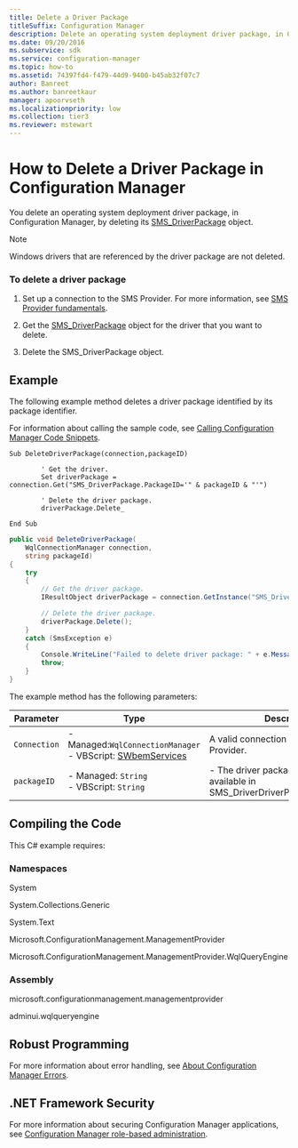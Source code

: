 ```yaml
---
title: Delete a Driver Package
titleSuffix: Configuration Manager
description: Delete an operating system deployment driver package, in Configuration Manager, by deleting its SMS_DriverPackage.
ms.date: 09/20/2016
ms.subservice: sdk
ms.service: configuration-manager
ms.topic: how-to
ms.assetid: 74397fd4-f479-44d9-9400-b45ab32f07c7
author: Banreet
ms.author: banreetkaur
manager: apoorvseth
ms.localizationpriority: low
ms.collection: tier3
ms.reviewer: mstewart
---
```

# How to Delete a Driver Package in Configuration Manager
You delete an operating system deployment driver package, in Configuration Manager, by deleting its [SMS_DriverPackage](../../develop/reference/osd/sms_driverpackage-server-wmi-class.md) object.

> [!NOTE]
>  Windows drivers that are referenced by the driver package are not deleted.

### To delete a driver package

1.  Set up a connection to the SMS Provider. For more information, see [SMS Provider fundamentals](../core/understand/sms-provider-fundamentals.md).

2.  Get the [SMS_DriverPackage](../../develop/reference/osd/sms_driverpackage-server-wmi-class.md) object for the driver that you want to delete.

3.  Delete the SMS_DriverPackage object.

## Example
 The following example method deletes a driver package identified by its package identifier.

 For information about calling the sample code, see [Calling Configuration Manager Code Snippets](../../develop/core/understand/calling-code-snippets.md).

```vbs
Sub DeleteDriverPackage(connection,packageID)

        ' Get the driver.
        Set driverPackage = connection.Get("SMS_DriverPackage.PackageID='" & packageID & "'")

        ' Delete the driver package.
        driverPackage.Delete_

End Sub
```

```c#
public void DeleteDriverPackage(
    WqlConnectionManager connection,
    string packageId)
{
    try
    {
        // Get the driver package.
        IResultObject driverPackage = connection.GetInstance("SMS_DriverPackage.packageId='" + packageId + "'");

        // Delete the driver package.
        driverPackage.Delete();
    }
    catch (SmsException e)
    {
        Console.WriteLine("Failed to delete driver package: " + e.Message);
        throw;
    }
}
```

 The example method has the following parameters:

|Parameter|Type|Description|
|---------------|----------|-----------------|
|`Connection`|-   Managed:`WqlConnectionManager`<br />-   VBScript: [SWbemServices](/windows/win32/wmisdk/swbemservices)|A valid connection to the SMS Provider.|
|`packageID`|-   Managed: `String`<br />-   VBScript: `String`|-   The driver package identifier available in SMS_DriverDriverPackage.PackageID.|

## Compiling the Code
 This C# example requires:

### Namespaces
 System

 System.Collections.Generic

 System.Text

 Microsoft.ConfigurationManagement.ManagementProvider

 Microsoft.ConfigurationManagement.ManagementProvider.WqlQueryEngine

### Assembly
 microsoft.configurationmanagement.managementprovider

 adminui.wqlqueryengine

## Robust Programming
 For more information about error handling, see [About Configuration Manager Errors](../../develop/core/understand/about-configuration-manager-errors.md).

## .NET Framework Security
 For more information about securing Configuration Manager applications, see [Configuration Manager role-based administration](../../develop/core/servers/configure/role-based-administration.md).
